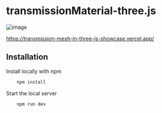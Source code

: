 # transmissionMaterial-three.js

![image](https://github.com/Bigguysahaj/transmission-mesh-in-three-js-showcase/assets/70798888/2a0f9481-6090-4b3d-8b87-1697de5d049f)

https://transmission-mesh-in-three-js-showcase.vercel.app/

## Installation

Install locally with npm

```bash
    npm install
```

Start the local server

```bash
    npm run dev
```
